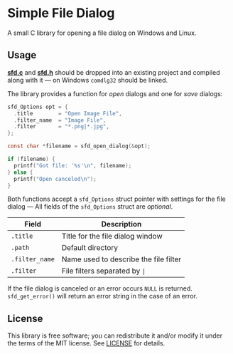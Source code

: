 # Simple File Dialog
A small C library for opening a file dialog on Windows and Linux.


## Usage
**[sfd.c](src/sfd.c?raw=1)** and **[sfd.h](src/sfd.h?raw=1)** should be dropped
into an existing project and compiled along with it — on Windows `comdlg32`
should be linked.

The library provides a function for *open* dialogs and one for *save* dialogs:

```c
sfd_Options opt = {
  .title        = "Open Image File",
  .filter_name  = "Image File",
  .filter       = "*.png|*.jpg",
};

const char *filename = sfd_open_dialog(&opt);

if (filename) {
  printf("Got file: '%s'\n", filename);
} else {
  printf("Open canceled\n");
}
```

Both functions accept a `sfd_Options` struct pointer with settings for
the file dialog — All fields of the `sfd_Options` struct are *optional*.

| Field           | Description
|-----------------|-------------------------------------------------------------
| `.title`        | Title for the file dialog window
| `.path`         | Default directory
| `.filter_name`  | Name used to describe the file filter
| `.filter`       | File filters separated by <code>&#124;</code>

If the file dialog is canceled or an error occurs `NULL` is returned.
`sfd_get_error()` will return an error string in the case of an error.


## License
This library is free software; you can redistribute it and/or modify it under
the terms of the MIT license. See [LICENSE](LICENSE) for details.